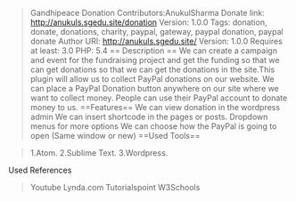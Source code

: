 >Gandhipeace Donation
>Contributors:AnukulSharma
>Donate link: http://anukuls.sgedu.site/donation 
>Version: 1.0.0
>Tags: donation, donate, donations, charity, paypal, gateway, paypal donation, paypal donate Author URI: http://anukuls.sgedu.site/ 
>Version: 1.0.0
>Requires at least: 3.0 
>PHP: 5.4 
== Description ==
We can create a campaign and event for the fundraising project and get the funding so that we can get donations so that we can get the donations in the site.This plugin will allow us to collect PayPal donations on our website. We can place a PayPal Donation button anywhere on our site where we want to collect money. People can use their PayPal account to donate money to us.
==Features==
>We can view donation in the wordpress admin
>We can insert shortcode in the pages or posts.
>Dropdown menus for more options 
>We can choose how the PayPal is going to open (Same window or new)
==Used Tools==

>1.Atom. 
>2.Sublime Text.
>3.Wordpress.


Used References
>Youtube
>Lynda.com
>Tutorialspoint
>W3Schools
